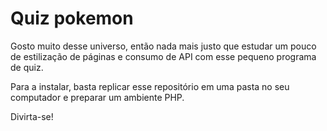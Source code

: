 # Quiz pokemon

Gosto muito desse universo, então nada mais justo que estudar um pouco de estilização de páginas e consumo de API com esse pequeno programa de quiz. 

Para a instalar, basta replicar esse repositório em uma pasta no seu computador e preparar um ambiente PHP.

Divirta-se!

